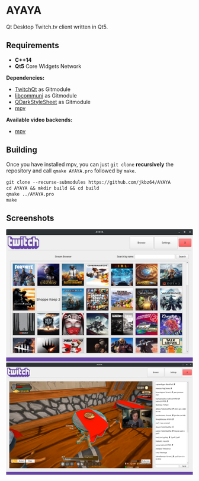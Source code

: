 # AYAYA

Qt Desktop Twitch.tv client written in Qt5.

## Requirements

- **C++14**
- **Qt5** Core Widgets Network

**Dependencies:**
* [TwitchQt](https://github.com/jkbz64/TwitchQt) as Gitmodule
* [libcommuni](https://github.com/communi/libcommuni) as Gitmodule
* [QDarkStyleSheet](https://github.com/ColinDuquesnoy/QDarkStyleSheet) as Gitmodule
* [mpv](https://github.com/mpv-player/mpv)


**Available video backends:**
* [mpv](https://github.com/mpv-player/mpv)

## Building
Once you have installed mpv, you can just `git clone` **recursively** the repository and call `qmake AYAYA.pro` followed by `make`.
```
git clone --recurse-submodules https://github.com/jkbz64/AYAYA
cd AYAYA && mkdir build && cd build
qmake ../AYAYA.pro
make
```
## Screenshots
![Browse](/extra/browse.png?raw=true "Browse")
![Stream](/extra/stream.png?raw=true "Stream")
